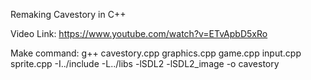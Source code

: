 Remaking Cavestory in C++

Video Link: https://www.youtube.com/watch?v=ETvApbD5xRo

Make command:  g++ cavestory.cpp graphics.cpp game.cpp input.cpp sprite.cpp -I../include -L../libs -lSDL2 -lSDL2_image  -o cavestory
